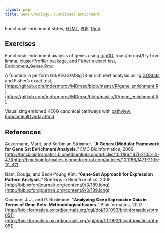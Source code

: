 ```yaml
---
layout: page
title: Gene Ontology, Functional enrichment
---
```


Functional enrichment slides, [HTML](/BIOS567/assets/presentation_functional_enrichment/functional_enrichment.html), [PDF](/BIOS567/assets/presentation_functional_enrichment/functional_enrichment.pdf), [Rmd](/BIOS567/assets/presentation_functional_enrichment/functional_enrichment.Rmd)

## Exercises

Functional enrichment analysis of genes using [topGO](https://bioconductor.org/packages/release/bioc/html/topGO.html), roast/mroast/fry from [limma](https://bioconductor.org/packages/release/bioc/html/limma.html), [clusterProfiler](https://bioconductor.org/packages/release/bioc/html/clusterProfiler.html) package, and Fisher's exact test, [Enrichment_Genes.Rmd](/BIOS567/assets/presentation_functional_enrichment/Enrichment_Genes.Rmd)

A function to perform GO/KEGG/MSigDB enrichment analysis using [GOStats](https://bioconductor.org/packages/release/bioc/html/GOstats.html) and Fisher's exact test, [https://github.com/mdozmorov/MDmisc/blob/master/R/gene_enrichment.R](https://github.com/mdozmorov/MDmisc/blob/master/R/gene_enrichment.R)

Visualizing enriched KEGG canonical  pathways with [pathview](https://bioconductor.org/packages/release/bioc/html/pathview.html), [EnrichmentOverlay.Rmd](/BIOS567/assets/presentation_functional_enrichment/EnrichmentOverlay.Rmd)

## References

Ackermann, Marit, and Korbinian Strimmer. “**A General Modular Framework for Gene Set Enrichment Analysis.**” BMC Bioinformatics, 2009 [http://bmcbioinformatics.biomedcentral.com/articles/10.1186/1471-2105-10-47](http://bmcbioinformatics.biomedcentral.com/articles/10.1186/1471-2105-10-47)

Nam, Dougu, and Seon-Young Kim. “**Gene-Set Approach for Expression Pattern Analysis.**” Briefings in Bioinformatics, 2008 [http://bib.oxfordjournals.org/content/9/3/189.long](http://bib.oxfordjournals.org/content/9/3/189.long)

Goeman, J. J., and P. Buhlmann. “**Analyzing Gene Expression Data in Terms of Gene Sets: Methodological Issues.**” Bioinformatics, 2007 [http://bioinformatics.oxfordjournals.org/cgi/doi/10.1093/bioinformatics/btm051](http://bioinformatics.oxfordjournals.org/cgi/doi/10.1093/bioinformatics/btm051)
